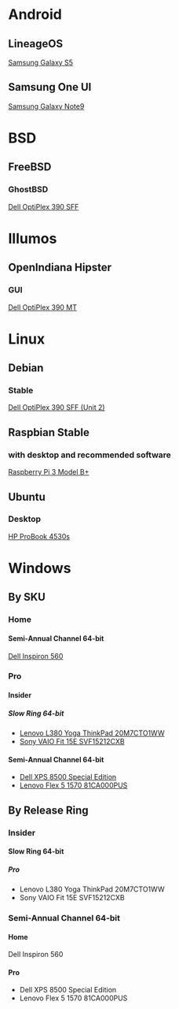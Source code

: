 # Android

## LineageOS

[Samsung Galaxy S5](https://github.com/jdrch/Hardware/blob/master/Samsung%20Galaxy%20S5.md#operating-system)

## Samsung One UI

[Samsung Galaxy Note9](https://github.com/jdrch/Hardware/blob/master/Samsung%20Galaxy%20Note9.md#operating-system)

# BSD

## FreeBSD

### GhostBSD

[Dell OptiPlex 390 SFF](https://github.com/jdrch/Hardware/blob/master/Dell%20OptiPlex%20390%20SFF.md#operating-system)

# Illumos

## OpenIndiana Hipster

### GUI

[Dell OptiPlex 390 MT](https://github.com/jdrch/Hardware/blob/master/Dell%20OptiPlex%20390%20MT.md#operating-system)

# Linux

## Debian 

### Stable

[Dell OptiPlex 390 SFF (Unit 2)](https://github.com/jdrch/Hardware/blob/master/Dell%20OptiPlex%20390-1%20SFF.md#operating-system)

## Raspbian Stable

### with desktop and recommended software

[Raspberry Pi 3 Model B+](https://github.com/jdrch/Hardware/blob/master/Raspberry%20Pi%203%20Model%20B%2B.md#operating-system)

## Ubuntu 

### Desktop

[HP ProBook 4530s](https://github.com/jdrch/Hardware/blob/master/HP%20ProBook%204530s.md#operating-systems)

# Windows

## By SKU

### Home

#### Semi-Annual Channel 64-bit

[Dell Inspiron 560](https://github.com/jdrch/Hardware/blob/master/Dell%20Inspiron%20560.md#operating-system)

### Pro

#### Insider

##### Slow Ring 64-bit

* [Lenovo L380 Yoga ThinkPad 20M7CTO1WW](https://github.com/jdrch/Hardware/blob/master/Lenovo%20L380%20Yoga%20ThinkPad%2020M7CTO1WW.md#operating-systems)
* [Sony VAIO Fit 15E SVF15212CXB](https://github.com/jdrch/Hardware/blob/master/Sony%20VAIO%20Fit%2015E%20SVF15212CXB.md#operating-system)

#### Semi-Annual Channel 64-bit

* [Dell XPS 8500 Special Edition](https://github.com/jdrch/Hardware/blob/master/Dell%20XPS%208500%20Special%20Edition.md#operating-system)
* [Lenovo Flex 5 1570 81CA000PUS](https://github.com/jdrch/Hardware/blob/master/Lenovo%20Flex%205%201570%2081CA000PUS.md#operating-system)

## By Release Ring

### Insider

#### Slow Ring 64-bit

##### Pro

* Lenovo L380 Yoga ThinkPad 20M7CTO1WW
* Sony VAIO Fit 15E SVF15212CXB

### Semi-Annual Channel 64-bit

#### Home

Dell Inspiron 560

#### Pro

* Dell XPS 8500 Special Edition
* Lenovo Flex 5 1570 81CA000PUS
